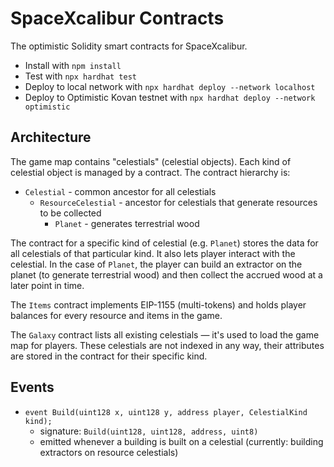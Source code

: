 # SpaceXcalibur Contracts

The optimistic Solidity smart contracts for SpaceXcalibur. 

- Install with `npm install`
- Test with `npx hardhat test`
- Deploy to local network with `npx hardhat deploy --network localhost`
- Deploy to Optimistic Kovan testnet with `npx hardhat deploy --network optimistic`

## Architecture

The game map contains "celestials" (celestial objects). Each kind of celestial object is managed
by a contract. The contract hierarchy is:

- `Celestial` - common ancestor for all celestials
  - `ResourceCelestial` - ancestor for celestials that generate resources to be collected
    - `Planet` - generates terrestrial wood

The contract for a specific kind of celestial (e.g. `Planet`) stores the data for all celestials
of that particular kind. It also lets player interact with the celestial. In the case of `Planet`,
the player can build an extractor on the planet (to generate terrestrial wood) and then collect
the accrued wood at a later point in time.

The `Items` contract implements EIP-1155 (multi-tokens) and holds player balances for every resource
and items in the game.

The `Galaxy` contract lists all existing celestials — it's used to load the game map for players.
These celestials are not indexed in any way, their attributes are stored in the contract for
their specific kind.

## Events

- `event Build(uint128 x, uint128 y, address player, CelestialKind kind);`
  - signature: `Build(uint128, uint128, address, uint8)` 
  - emitted whenever a building is built on a celestial (currently: building extractors on resource celestials)
